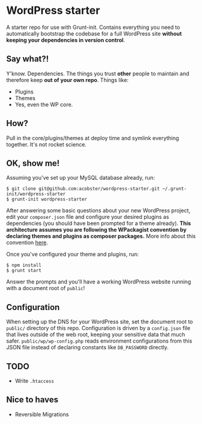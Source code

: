 # WordPress starter

A starter repo for use with Grunt-init. Contains everything you need to automatically bootstrap the codebase for a full WordPress site **without keeping your dependencies in version control**.

## Say what?!

Y'know. Dependencies. The things you trust **other** people to maintain and therefore keep **out of your own repo**. Things like:

* Plugins
* Themes
* Yes, even the WP core.

## How?

Pull in the core/plugins/themes at deploy time and symlink everything together. It's not rocket science.

## OK, show me!

Assuming you've set up your MySQL database already, run:

```
$ git clone git@github.com:acobster/wordpress-starter.git ~/.grunt-init/wordpress-starter
$ grunt-init wordpress-starter
```

After answering some basic questions about your new WordPress project, edit your `composer.json` file and configure your desired plugins as dependencies (you should have been prompted for a theme already). **This architecture assumes you are following the WPackagist convention by declaring themes and plugins as composer packages.** More info about this convention [here](https://roots.io/using-composer-with-wordpress/).

Once you've configured your theme and plugins, run:

```
$ npm install
$ grunt start
```

Answer the prompts and you'll have a working WordPress website running with a document root of `public`!

## Configuration

When setting up the DNS for your WordPress site, set the document root to `public/` directory of this repo. Configuration is driven by a `config.json` file that lives outside of the web root, keeping your sensitive data that much safer. `public/wp/wp-config.php` reads environment configurations from this JSON file instead of declaring constants like `DB_PASSWORD` directly.

## TODO

* Write `.htaccess`

## Nice to haves

* Reversible Migrations
